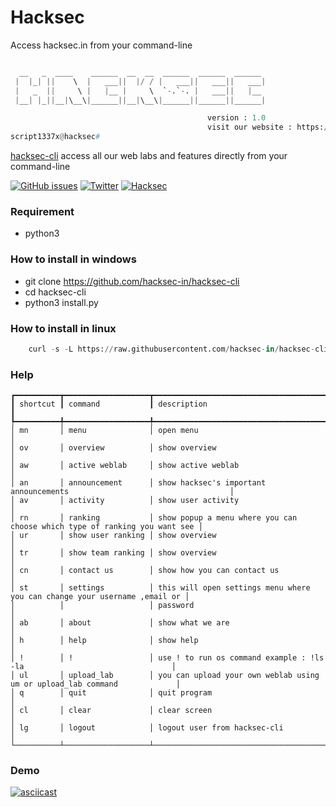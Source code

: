 # Hacksec

Access hacksec.in from your command-line

```python

  __   _  ____    ______  __  __  ______  ______  ______
 |  |_| ||    \  |   ___||  |/ / |   ___||   ___||   ___|
 |   _  ||     \ |   |__ |     \  `-.`-. |   ___||   |__
 |__| |_||__|\__\|______||__|\__\|______||______||______|

                                            version : 1.0
                                            visit our website : https://hacksec.in
script1337x@hacksec#
```

[hacksec-cli](https://hacksec.in) access all our web labs and features directly from your command-line

[![GitHub issues](https://img.shields.io/github/issues/ScRiPt1337/hacksec-cli)](https://github.com/ScRiPt1337/hacksec-cli/issues)
[![Twitter](https://img.shields.io/twitter/url?style=social&url=https%3A%2F%2Ftwitter.com%2Fhacksec42)](https://twitter.com/intent/tweet?text=Wow:&url=https%3A%2F%2Fgithub.com%2FScRiPt1337%2Fhacksec-cli)
[![Hacksec](https://img.shields.io/badge/hacksec-1.0-red)](https://hacksec.in)

### Requirement

- python3

### How to install in windows

- git clone https://github.com/hacksec-in/hacksec-cli
- cd hacksec-cli
- python3 install.py

### How to install in linux

```python
    curl -s -L https://raw.githubusercontent.com/hacksec-in/hacksec-cli/main/install.sh | bash
```

### Help

```
┏━━━━━━━━━━┳━━━━━━━━━━━━━━━━━━━┳━━━━━━━━━━━━━━━━━━━━━━━━━━━━━━━━━━━━━━━━━━━━━━━━━━━━━━━━━━━━━━━━━━━━━━━━━━━┓
┃ shortcut ┃ command           ┃ description                                                               ┃
┡━━━━━━━━━━╇━━━━━━━━━━━━━━━━━━━╇━━━━━━━━━━━━━━━━━━━━━━━━━━━━━━━━━━━━━━━━━━━━━━━━━━━━━━━━━━━━━━━━━━━━━━━━━━━┩
│ mn       │ menu              │ open menu                                                                 │
│ ov       │ overview          │ show overview                                                             │
│ aw       │ active weblab     │ show active weblab                                                        │
│ an       │ announcement      │ show hacksec's important announcements                                    │
│ av       │ activity          │ show user activity                                                        │
│ rn       │ ranking           │ show popup a menu where you can choose which type of ranking you want see │
│ ur       │ show user ranking │ show overview                                                             │
│ tr       │ show team ranking │ show overview                                                             │
│ cn       │ contact us        │ show how you can contact us                                               │
│ st       │ settings          │ this will open settings menu where you can change your username ,email or │
│          │                   │ password                                                                  │
│ ab       │ about             │ show what we are                                                          │
│ h        │ help              │ show help                                                                 │
│ !        │ !                 │ use ! to run os command example : !ls -la                                 │
│ ul       │ upload_lab        │ you can upload your own weblab using um or upload_lab command             │
│ q        │ quit              │ quit program                                                              │
│ cl       │ clear             │ clear screen                                                              │
│ lg       │ logout            │ logout user from hacksec-cli                                              │
└──────────┴───────────────────┴───────────────────────────────────────────────────────────────────────────┘
```

### Demo

[![asciicast](https://asciinema.org/a/432955.svg)](https://asciinema.org/a/432955)
